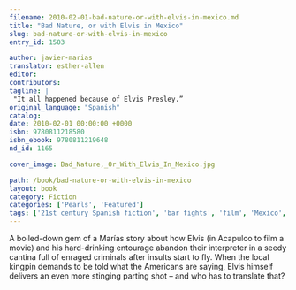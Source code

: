 ```yaml
---
filename: 2010-02-01-bad-nature-or-with-elvis-in-mexico.md
title: "Bad Nature, or with Elvis in Mexico"
slug: bad-nature-or-with-elvis-in-mexico
entry_id: 1503

author: javier-marias
translator: esther-allen
editor: 
contributors: 
tagline: |
 "It all happened because of Elvis Presley.”
original_language: "Spanish"
catalog: 
date: 2010-02-01 00:00:00 +0000 
isbn: 9780811218580
isbn_ebook: 9780811219648
nd_id: 1165

cover_image: Bad_Nature,_Or_With_Elvis_In_Mexico.jpg

path: /book/bad-nature-or-with-elvis-in-mexico
layout: book
category: Fiction
categories: ['Pearls', 'Featured']
tags: ['21st century Spanish fiction', 'bar fights', 'film', 'Mexico', 'Pearl Series', 'Spain', 'Spanish']
---
```

A boiled-down gem of a Marías story about how Elvis (in Acapulco to film a movie) and his hard-drinking entourage abandon their interpreter in a seedy cantina full of enraged criminals after insults start to fly. When the local kingpin demands to be told what the Americans are saying, Elvis himself delivers an even more stinging parting shot – and who has to translate that?





